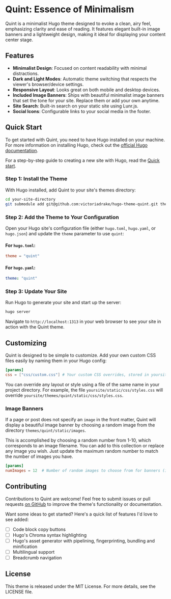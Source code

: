 # Quint: Essence of Minimalism

Quint is a minimalist Hugo theme designed to evoke a clean, airy feel, emphasizing clarity and ease of reading. It features elegant built-in image banners and a lightweight design, making it ideal for displaying your content center stage.

## Features

- **Minimalist Design**: Focused on content readability with minimal distractions.
- **Dark and Light Modes**: Automatic theme switching that respects the viewer's browser/device settings.
- **Responsive Layout**: Looks great on both mobile and desktop devices.
- **Included Image Banners**: Ships with beautiful minimalist image banners that set the tone for your site. Replace them or add your own anytime.
- **Site Search**: Built-in search on your static site using Lunr.js.
- **Social Icons**: Configurable links to your social media in the footer.

## Quick Start

To get started with Quint, you need to have Hugo installed on your machine. For more information on installing Hugo, check out the [official Hugo documentation](https://gohugo.io/getting-started/installing/).

For a step-by-step guide to creating a new site with Hugo, read the [Quick start](https://gohugo.io/getting-started/quick-start/).

### Step 1: Install the Theme

With Hugo installed, add Quint to your site's themes directory:

```bash
cd your-site-directory
git submodule add git@github.com:victoriadrake/hugo-theme-quint.git themes/quint
```

### Step 2: Add the Theme to Your Configuration

Open your Hugo site's configuration file (either `hugo.toml`, `hugo.yaml`, or `hugo.json`) and update the `theme` parameter to use `quint`:

#### For `hugo.toml`:

```toml
theme = "quint"
```

#### For `hugo.yaml`:

```yaml
theme: "quint"
```

### Step 3: Update Your Site

Run Hugo to generate your site and start up the server:

```bash
hugo server
```

Navigate to `http://localhost:1313` in your web browser to see your site in action with the Quint theme.

## Customizing

Quint is designed to be simple to customize. Add your own custom CSS files easily by naming them in your Hugo config:

```toml
[params]
css = ["css/custom.css"] # Your custom CSS overrides, stored in yoursite/static/
```

You can override any layout or style using a file of the same name in your project directory. For example, the file `yoursite/static/css/styles.css` will override `yoursite/themes/quint/static/css/styles.css`.

### Image Banners

If a page or post does not specify an `image` in the front matter, Quint will display a beautiful image banner by choosing a random image from the directory `themes/quint/static/images`.

This is accomplished by choosing a random number from 1-10, which corresponds to an image filename. You can add to this collection or replace any image you wish. Just update the maximum random number to match the number of images you have.

```toml
[params]
numImages = 12  # Number of random images to choose from for banners (in themes/quint/static/images)
```

## Contributing

Contributions to Quint are welcome! Feel free to submit issues or pull requests [on GitHub](https://github.com/victoriadrake/hugo-theme-quint) to improve the theme's functionality or documentation.

Want some ideas to get started? Here's a quick list of features I'd love to see added:

- [ ] Code block copy buttons
- [ ] Hugo's Chroma syntax highlighting
- [ ] Hugo's asset generator with pipelining, fingerprinting, bundling and minification
- [ ] Multilingual support
- [ ] Breadcrumb navigation

## License

This theme is released under the MIT License. For more details, see the LICENSE file.
